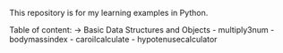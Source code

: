This repository is for my learning examples in Python.

Table of content:
  -> Basic Data Structures and Objects
    - multiply3num
    - bodymassindex
    - caroilcalculate
    - hypotenusecalculator
